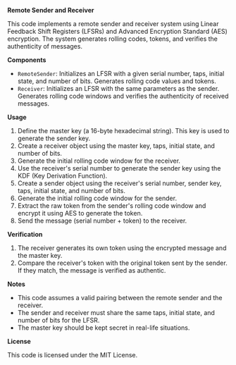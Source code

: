 **Remote Sender and Receiver**

This code implements a remote sender and receiver system using Linear Feedback Shift Registers (LFSRs) and Advanced Encryption Standard (AES) encryption. The system generates rolling codes, tokens, and verifies the authenticity of messages.

**Components**

* `RemoteSender`: Initializes an LFSR with a given serial number, taps, initial state, and number of bits. Generates rolling code values and tokens.
* `Receiver`: Initializes an LFSR with the same parameters as the sender. Generates rolling code windows and verifies the authenticity of received messages.

**Usage**

1. Define the master key (a 16-byte hexadecimal string). This key is used to generate the sender key.
2. Create a receiver object using the master key, taps, initial state, and number of bits.
3. Generate the initial rolling code window for the receiver.
4. Use the receiver's serial number to generate the sender key using the KDF (Key Derivation Function).
5. Create a sender object using the receiver's serial number, sender key, taps, initial state, and number of bits.
6. Generate the initial rolling code window for the sender.
7. Extract the raw token from the sender's rolling code window and encrypt it using AES to generate the token.
8. Send the message (serial number + token) to the receiver.

**Verification**

1. The receiver generates its own token using the encrypted message and the master key.
2. Compare the receiver's token with the original token sent by the sender. If they match, the message is verified as authentic.

**Notes**

* This code assumes a valid pairing between the remote sender and the receiver.
* The sender and receiver must share the same taps, initial state, and number of bits for the LFSR.
* The master key should be kept secret in real-life situations.

**License**

This code is licensed under the MIT License.
